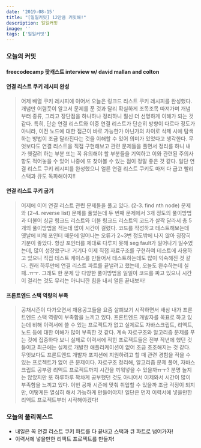 ```yaml
---
date: '2019-08-15'
title: "[일일커밋] 12만큼 커밋해!"
description: 일일커밋
image: ''
tags: ['일일커밋']
---
```


### 오늘의 커밋

#### freecodecamp 팟캐스트 interview w/ david mallan and colton

#### 연결 리스트 쿠키 레시피 완성
> 어제 배열 쿠키 레시피에 이어서 오늘은 링크드 리스트 쿠키 레시피를 완성했다. 개념만 어렴풋이 알고서 문제를 푼 것과 달리 확실하게 조목조목 따져가며 개념부터 종류, 그리고 장단점을 하나하나 정리하니 훨신 더 선명하게 이해가 되는 것 같다. 특히, 단순 연결 리스트와 이중 연결 리스트가 단순히 방향이 다르다 정도가 아니라, 이전 노드에 대한 접근이 바로 가능한가 아닌가의 차이로 삭제 시에 탐색하는 방법이 조금 달라진다는 것을 이해할 수 있어 의미가 있었다고 생각한다. 무엇보다도 연결 리스트을 직접 구현해보고 관련 문제들을 풀면서 정리를 하니 내가 헷갈려 하는 부분 또는 꼭 유의해야 할 부분들을 기억하고 이와 관련된 주의사항도 적어놓을 수 있어 나중에 또 찾아볼 수 있는 점이 정말 좋은 것 같다. 일단 연결 리스트 쿠키 레시피를 완성했으니 얼른 연결 리스트 쿠키도 마저 다 굽고 빨리 스택과 큐도 독파해야지!!

#### 연결 리스트 쿠키 굽기
> 어제에 이어 연결 리스트 관련 문제들을 풀고 있다. (2-3. find nth node) 문제와 (2-4. reverse list) 문제를 풀었는데 두 번째 문제에서 3개 정도의 풀이방법과 더불어 싱글 링크드 리스트와 더블 링크드 리스트의 코드가 살짝 달라서 총 5개의 풀이방법을 적는데 많이 시간이 걸렸다. 코드를 작성하고 테스트해보는데 옛날에 비해 포인터 때문에 일어나는 오류가 2~3번 정도밖에 나지 않아 굉장히 기분이 좋았다. 항상 포인터를 제대로 다루지 못해 seg fault가 일어나기 일수였는데, 많이 성장했구나! 거기다 이제 직접 자료구조를 구현하여 테스트에 사용하고 있으니 직접 테스트 케이스를 만들어서 테스트하는데도 많이 익숙해진 것 같다. 원래 하루만에 연결 리스트 파트를 끝낼려고 했는데, 오늘도 완수하는데 실패..ㅠㅜ. 그래도 한 문제 당 다양한 풀이방법을 일일이 코드를 짜고 있으니 시간이 걸리는 것도 무리는 아니니깐 힘을 내서 얼른 끝내보자!

#### 프론트엔드 스택 역량의 부족
> 공채시즌이 다가오면서 채용공고들을 요즘 살펴보기 시작하면서 새삼 내가 프론트엔드 스택 역량이 부족함을 느끼고 있다. 프론트엔드 개발자를 목표로 하고 있는데 비해 이력서에 쓸 수 있는 프로젝트가 없고 실제로도 자바스크립트, 리액트, 노드 등에 대한 이해가 많이 부족한 것 같다. 계속 자료구조와 알고리즘 문제를 푸는 것에 집중하다 보니 실제로 이력서에 적힌 프로젝트들은 전부 작년에 했던 것들이고 최근에는 실제로 개발한 애플리케이션이 없어 조금 초조해지는 것 같다. 무엇보다도 프론트엔드 개발자 포지션에 지원하려고 할 때 관련 경험을 적을 수 있는 프로젝트가 없어 큰 문제이다. 자료구조 정리해, 알고리즘 문제 풀어, 자바스크립트 공부랑 리액트 프로젝트까지 시간을 끼워넣을 수 있을까ㅠㅜ? 분명 놀지는 않았지만 또 하루하루 꽉차게 공부했던 것도 아니어서 이제와서 시간이 많이 부족함을 느끼고 있다. 이번 공채 시즌에 맞춰 취업할 수 있을까 조금 걱정이 되지만, 어떻게든 열심히 해서 가능하게 만들어야지! 일단은 먼저 이력서에 넣을만한 리액트 프로젝트부터 시작해야겠다!

### 오늘의 풀리퀘스트
- 내일은 꼭 연결 리스트 쿠키 파트를 다 끝내고 스택과 큐 파트로 넘어가자!
- 이력서에 넣을만한 리액트 프로젝트를 만들자!